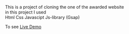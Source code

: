 ﻿This is a project of cloning the one of the awarded website <br>
in this project I used <br> 
Html
Css
Javascipt
Js-library (Gsap)


To see 
<a href=" https://ssubrt.github.io/projects/" >Live Demo</a>

